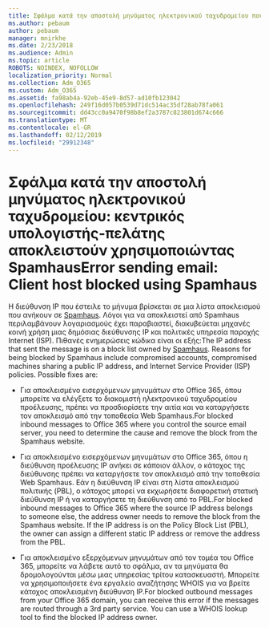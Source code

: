 ```yaml
---
title: Σφάλμα κατά την αποστολή μηνύματος ηλεκτρονικού ταχυδρομείου που αποκλείονται από το SpamHaus
ms.author: pebaum
author: pebaum
manager: mnirkhe
ms.date: 2/23/2018
ms.audience: Admin
ms.topic: article
ROBOTS: NOINDEX, NOFOLLOW
localization_priority: Normal
ms.collection: Adm_O365
ms.custom: Adm_O365
ms.assetid: fa98ab4a-92eb-45e9-8d57-ad10fb123042
ms.openlocfilehash: 249f16d057b0539d71dc514ac35df28ab78fa061
ms.sourcegitcommit: dd43cc0a9470f98b8ef2a3787c823801d674c666
ms.translationtype: MT
ms.contentlocale: el-GR
ms.lasthandoff: 02/12/2019
ms.locfileid: "29912348"
---
```

# <a name="error-sending-email-client-host-blocked-using-spamhaus"></a><span data-ttu-id="9944e-102">Σφάλμα κατά την αποστολή μηνύματος ηλεκτρονικού ταχυδρομείου: κεντρικός υπολογιστής-πελάτης αποκλειστούν χρησιμοποιώντας Spamhaus</span><span class="sxs-lookup"><span data-stu-id="9944e-102">Error sending email: Client host blocked using Spamhaus</span></span>

<span data-ttu-id="9944e-p101">Η διεύθυνση IP που έστειλε το μήνυμα βρίσκεται σε μια λίστα αποκλεισμού που ανήκουν σε [Spamhaus](https://go.microsoft.com/fwlink/p/?linkid=123245). Λόγοι για να αποκλειστεί από Spamhaus περιλαμβάνουν λογαριασμούς έχει παραβιαστεί, διακυβεύεται μηχανές κοινή χρήση μιας δημόσιας διεύθυνσης IP και πολιτικές υπηρεσία παροχής Internet (ISP). Πιθανές ενημερώσεις κώδικα είναι οι εξής:</span><span class="sxs-lookup"><span data-stu-id="9944e-p101">The IP address that sent the message is on a block list owned by [Spamhaus](https://go.microsoft.com/fwlink/p/?linkid=123245). Reasons for being blocked by Spamhaus include compromised accounts, compromised machines sharing a public IP address, and Internet Service Provider (ISP) policies. Possible fixes are:</span></span>
  
- <span data-ttu-id="9944e-106">Για αποκλεισμένο εισερχόμενων μηνυμάτων στο Office 365, όπου μπορείτε να ελέγξετε το διακομιστή ηλεκτρονικού ταχυδρομείου προέλευσης, πρέπει να προσδιορίσετε την αιτία και να καταργήσετε τον αποκλεισμό από την τοποθεσία Web Spamhaus.</span><span class="sxs-lookup"><span data-stu-id="9944e-106">For blocked inbound messages to Office 365 where you control the source email server, you need to determine the cause and remove the block from the Spamhaus website.</span></span>
    
- <span data-ttu-id="9944e-p102">Για αποκλεισμένο εισερχόμενων μηνυμάτων στο Office 365, όπου η διεύθυνση προέλευσης IP ανήκει σε κάποιον άλλον, ο κάτοχος της διεύθυνσης πρέπει να καταργήσετε τον αποκλεισμό από την τοποθεσία Web Spamhaus. Εάν η διεύθυνση IP είναι στη λίστα αποκλεισμού πολιτικής (PBL), ο κάτοχος μπορεί να εκχωρήσετε διαφορετική στατική διεύθυνση IP ή να καταργήσετε τη διεύθυνση από το PBL.</span><span class="sxs-lookup"><span data-stu-id="9944e-p102">For blocked inbound messages to Office 365 where the source IP address belongs to someone else, the address owner needs to remove the block from the Spamhaus website. If the IP address is on the Policy Block List (PBL), the owner can assign a different static IP address or remove the address from the PBL.</span></span>
    
- <span data-ttu-id="9944e-p103">Για αποκλεισμένο εξερχόμενων μηνυμάτων από τον τομέα του Office 365, μπορείτε να λάβετε αυτό το σφάλμα, αν τα μηνύματα θα δρομολογούνται μέσω μιας υπηρεσίας τρίτου κατασκευαστή. Μπορείτε να χρησιμοποιήσετε ένα εργαλείο αναζήτησης WHOIS για να βρείτε κάτοχος αποκλεισμένη διεύθυνση IP.</span><span class="sxs-lookup"><span data-stu-id="9944e-p103">For blocked outbound messages from your Office 365 domain, you can receive this error if the messages are routed through a 3rd party service. You can use a WHOIS lookup tool to find the blocked IP address owner.</span></span>
    

